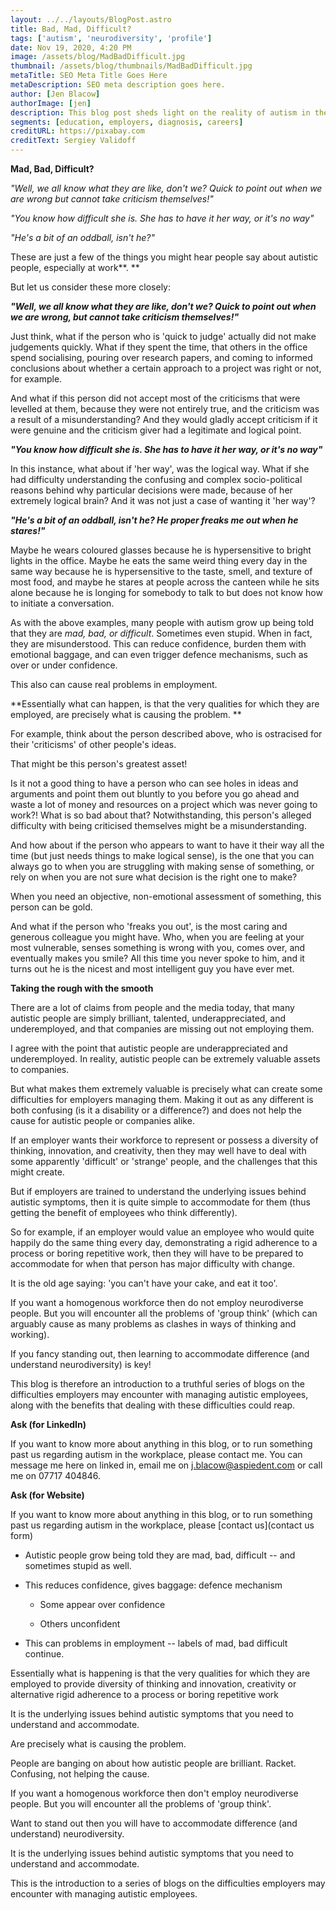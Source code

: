 ```yaml
---
layout: ../../layouts/BlogPost.astro
title: Bad, Mad, Difficult?
tags: ['autism', 'neurodiversity', 'profile']
date: Nov 19, 2020, 4:20 PM
image: /assets/blog/MadBadDifficult.jpg
thumbnail: /assets/blog/thumbnails/MadBadDifficult.jpg
metaTitle: SEO Meta Title Goes Here
metaDescription: SEO meta description goes here.
author: [Jen Blacow]
authorImage: [jen]
description: This blog post sheds light on the reality of autism in the workplace. If you want benefit of diversity of thinking, innovation, and creativity at work, then you may well have to deal with some HR challenges in return.
segments: [education, employers, diagnosis, careers]
creditURL: https://pixabay.com
creditText: Sergiey Validoff
---
```

**Mad, Bad, Difficult?**

*"Well, we all know what they are like, don't we? Quick to point out
when we are wrong but cannot take criticism themselves!"*

*"You know how difficult she is. She has to have it her way, or it's no
way"*

*"He's a bit of an oddball, isn't he?"*

These are just a few of the things you might hear people say about
autistic people, especially at work**. **

But let us consider these more closely:

***"Well, we all know what they are like, don't we? Quick to point out
when we are wrong, but cannot take criticism themselves!"***

Just think, what if the person who is 'quick to judge' actually did not
make judgements quickly. What if they spent the time, that others in the
office spend socialising, pouring over research papers, and coming to
informed conclusions about whether a certain approach to a project was
right or not, for example.

And what if this person did not accept most of the criticisms that were
levelled at them, because they were not entirely true, and the criticism
was a result of a misunderstanding? And they would gladly accept
criticism if it were genuine and the criticism giver had a legitimate
and logical point.

***"You know how difficult she is. She has to have it her way, or it's
no way"***

In this instance, what about if 'her way', was the logical way. What if
she had difficulty understanding the confusing and complex
socio-political reasons behind why particular decisions were made,
because of her extremely logical brain? And it was not just a case of
wanting it 'her way'?

***"He's a bit of an oddball, isn't he? He proper freaks me out when he
stares!"***

Maybe he wears coloured glasses because he is hypersensitive to bright
lights in the office. Maybe he eats the same weird thing every day in
the same way because he is hypersensitive to the taste, smell, and
texture of most food, and maybe he stares at people across the canteen
while he sits alone because he is longing for somebody to talk to but
does not know how to initiate a conversation.

As with the above examples, many people with autism grow up being told
that they are *mad, bad, or difficult*. Sometimes even stupid. When in
fact, they are misunderstood. This can reduce confidence, burden them
with emotional baggage, and can even trigger defence mechanisms, such as
over or under confidence.

This also can cause real problems in employment.

**Essentially what can happen, is that the very qualities for which they
are employed, are precisely what is causing the problem. **

For example, think about the person described above, who is ostracised
for their 'criticisms' of other people's ideas.

That might be this person's greatest asset!

Is it not a good thing to have a person who can see holes in ideas and
arguments and point them out bluntly to you before you go ahead and
waste a lot of money and resources on a project which was never going to
work?! What is so bad about that? Notwithstanding, this person's alleged
difficulty with being criticised themselves might be a misunderstanding.

And how about if the person who appears to want to have it their way all
the time (but just needs things to make logical sense), is the one that
you can always go to when you are struggling with making sense of
something, or rely on when you are not sure what decision is the right
one to make?

When you need an objective, non-emotional assessment of something, this
person can be gold.

And what if the person who 'freaks you out', is the most caring and
generous colleague you might have. Who, when you are feeling at your
most vulnerable, senses something is wrong with you, comes over, and
eventually makes you smile? All this time you never spoke to him, and it
turns out he is the nicest and most intelligent guy you have ever met.

**Taking the rough with the smooth**

There are a lot of claims from people and the media today, that many
autistic people are simply brilliant, talented, underappreciated, and
underemployed, and that companies are missing out not employing them.

I agree with the point that autistic people are underappreciated and
underemployed. In reality, autistic people can be extremely valuable
assets to companies.

But what makes them extremely valuable is precisely what can create some
difficulties for employers managing them. Making it out as any different
is both confusing (is it a disability or a difference?) and does not
help the cause for autistic people or companies alike.

If an employer wants their workforce to represent or possess a diversity
of thinking, innovation, and creativity, then they may well have to deal
with some apparently 'difficult' or 'strange' people, and the challenges
that this might create.

But if employers are trained to understand the underlying issues behind
autistic symptoms, then it is quite simple to accommodate for them (thus
getting the benefit of employees who think differently).

So for example, if an employer would value an employee who would quite
happily do the same thing every day, demonstrating a rigid adherence to
a process or boring repetitive work, then they will have to be prepared
to accommodate for when that person has major difficulty with change.

It is the old age saying: 'you can't have your cake, and eat it too'.

If you want a homogenous workforce then do not employ neurodiverse
people. But you will encounter all the problems of 'group think' (which
can arguably cause as many problems as clashes in ways of thinking and
working).

If you fancy standing out, then learning to accommodate difference (and
understand neurodiversity) is key!

This blog is therefore an introduction to a truthful series of blogs on
the difficulties employers may encounter with managing autistic
employees, along with the benefits that dealing with these difficulties
could reap.

**Ask (for LinkedIn)**

If you want to know more about anything in this blog, or to run
something past us regarding autism in the workplace, please contact me.
You can message me here on linked in, email me on
<j.blacow@aspiedent.com> or call me on 07717 404846.

**Ask (for Website)**

If you want to know more about anything in this blog, or to run
something past us regarding autism in the workplace, please [contact
us](contact us form)

-   Autistic people grow being told they are mad, bad, difficult -- and
    sometimes stupid as well.

-   This reduces confidence, gives baggage: defence mechanism

    -   Some appear over confidence

    -   Others unconfident

-   This can problems in employment -- labels of mad, bad difficult
    continue.

Essentially what is happening is that the very qualities for which they
are employed to provide diversity of thinking and innovation, creativity
or alternative rigid adherence to a process or boring repetitive work

It is the underlying issues behind autistic symptoms that you need to
understand and accommodate.

Are precisely what is causing the problem.

People are banging on about how autistic people are brilliant. Racket.
Confusing, not helping the cause.

If you want a homogenous workforce then don't employ neurodiverse
people. But you will encounter all the problems of 'group think'.

Want to stand out then you will have to accommodate difference (and
understand) neurodiversity.

It is the underlying issues behind autistic symptoms that you need to
understand and accommodate.

This is the introduction to a series of blogs on the difficulties
employers may encounter with managing autistic employees.
